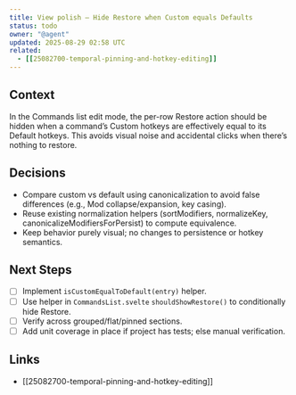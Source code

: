 ```yaml
---
title: View polish — Hide Restore when Custom equals Defaults
status: todo
owner: "@agent"
updated: 2025-08-29 02:58 UTC
related:
  - [[25082700-temporal-pinning-and-hotkey-editing]]
---
```


## Context

In the Commands list edit mode, the per-row Restore action should be hidden when a command’s Custom hotkeys are effectively equal to its Default hotkeys. This avoids visual noise and accidental clicks when there’s nothing to restore.

## Decisions

- Compare custom vs default using canonicalization to avoid false differences (e.g., Mod collapse/expansion, key casing).
- Reuse existing normalization helpers (sortModifiers, normalizeKey, canonicalizeModifiersForPersist) to compute equivalence.
- Keep behavior purely visual; no changes to persistence or hotkey semantics.

## Next Steps

- [ ] Implement `isCustomEqualToDefault(entry)` helper.
- [ ] Use helper in `CommandsList.svelte` `shouldShowRestore()` to conditionally hide Restore.
- [ ] Verify across grouped/flat/pinned sections.
- [ ] Add unit coverage in place if project has tests; else manual verification.

## Links

- [[25082700-temporal-pinning-and-hotkey-editing]]

